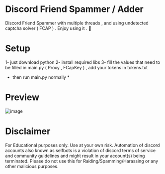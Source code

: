 # Discord Friend Spammer / Adder
Discord Friend Spammer with multiple threads , and using undetected captcha solver ( FCAP ) . 
Enjoy using it . 🚀

# Setup 
1- just download python 
2- install required libs 
3- fill the values that need to be filled in main.py ( Proxy , FCapKey ) , add your tokens in tokens.txt 
* then run main.py normally *

# Preview 
![image](https://github.com/Exploited7/discord-friend-spammer/assets/143853197/0d047f81-33be-4c11-a7ad-d438a44d6e86)

# Disclaimer
For Educational purposes only. Use at your own risk. Automation of discord accounts also known as selfbots is a violation of discord terms of service and community guidelines and might result in your account(s) being terminated.
Please do not use this for Raiding/Spamming/Harassing or any other malicious purposes.
